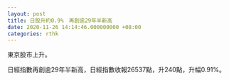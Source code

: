 ```yaml
---
layout: post
title: 日股升約0.9%　再創逾29年半新高
date: 2020-11-26 14:14:46.000000000 +08:00
categories: rthk
---
```


東京股市上升。

日經指數再創逾29年半新高，日經指數收報26537點，升240點，升幅0.91%。
